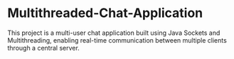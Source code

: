 # Multithreaded-Chat-Application
This project is a multi-user chat application built using Java Sockets and Multithreading, enabling real-time communication between multiple clients through a central server.
